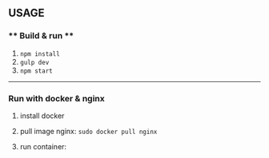 ## **USAGE** ##

### ** Build & run ** ##

1.  `npm install`
2.  `gulp dev`
3.  `npm start`

---
### **Run with docker & nginx** ###
1.  install docker
2.  pull image nginx: `sudo docker pull nginx`
3.  run container:

    ```docker run --name nginx-angular2blog -p 80:80 -v /home/tinlvv/Project/Dev/angular2blog/docker/config/nginx.conf:/etc/nginx/nginx.conf -v /home/tinlvv/Project/Dev/angular2blog/docker/config/default.conf:/etc/nginx/conf.d/default.conf -v /home/tinlvv/Project/Dev/anuglar2blog/src:/var/www/angular2blog -d  nginx
    ```
